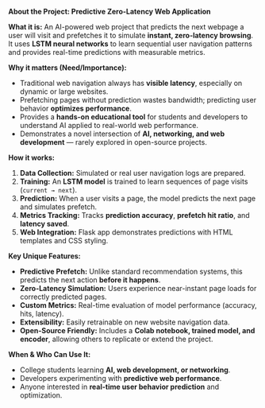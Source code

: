 **About the Project: Predictive Zero-Latency Web Application**

**What it is:**
An AI-powered web project that predicts the next webpage a user will visit and prefetches it to simulate **instant, zero-latency browsing**. It uses **LSTM neural networks** to learn sequential user navigation patterns and provides real-time predictions with measurable metrics.

**Why it matters (Need/Importance):**

* Traditional web navigation always has **visible latency**, especially on dynamic or large websites.
* Prefetching pages without prediction wastes bandwidth; predicting user behavior **optimizes performance**.
* Provides a **hands-on educational tool** for students and developers to understand AI applied to real-world web performance.
* Demonstrates a novel intersection of **AI, networking, and web development** — rarely explored in open-source projects.

**How it works:**

1. **Data Collection:** Simulated or real user navigation logs are prepared.
2. **Training:** An **LSTM model** is trained to learn sequences of page visits (`current → next`).
3. **Prediction:** When a user visits a page, the model predicts the next page and simulates prefetch.
4. **Metrics Tracking:** Tracks **prediction accuracy**, **prefetch hit ratio**, and **latency saved**.
5. **Web Integration:** Flask app demonstrates predictions with HTML templates and CSS styling.

**Key Unique Features:**

* **Predictive Prefetch:** Unlike standard recommendation systems, this predicts the next action **before it happens**.
* **Zero-Latency Simulation:** Users experience near-instant page loads for correctly predicted pages.
* **Custom Metrics:** Real-time evaluation of model performance (accuracy, hits, latency).
* **Extensibility:** Easily retrainable on new website navigation data.
* **Open-Source Friendly:** Includes a **Colab notebook, trained model, and encoder**, allowing others to replicate or extend the project.

**When & Who Can Use It:**

* College students learning **AI, web development, or networking**.
* Developers experimenting with **predictive web performance**.
* Anyone interested in **real-time user behavior prediction** and optimization.

